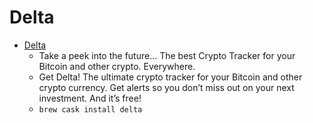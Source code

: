 # Delta
- [Delta](https://getdelta.io/)
  -  Take a peek into the future... The best Crypto Tracker for your Bitcoin and other crypto. Everywhere.
  - Get Delta! The ultimate crypto tracker for your Bitcoin and other crypto currency. Get alerts so you don’t miss out on your next investment. And it’s free!
  - `brew cask install delta`
